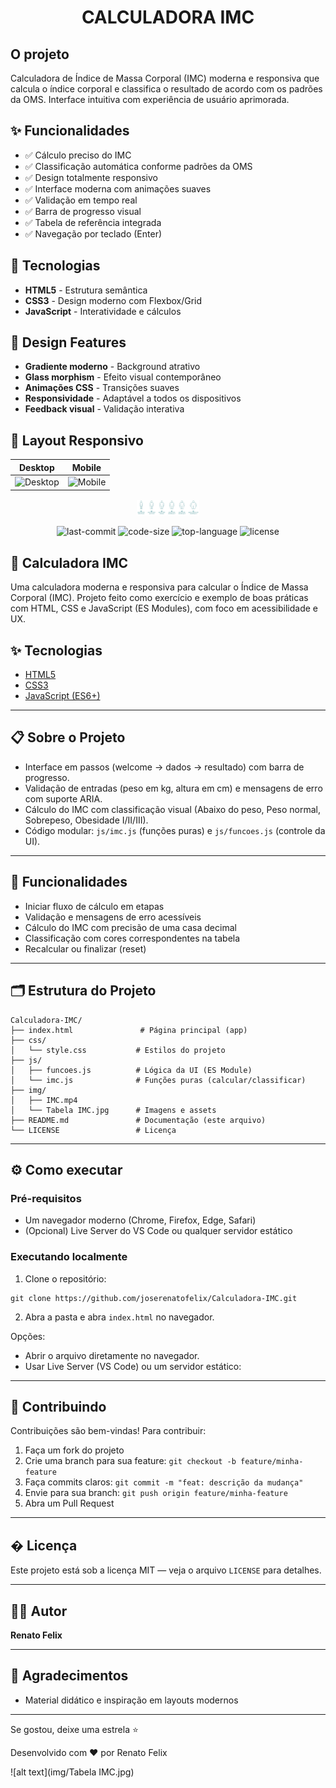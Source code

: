 # <h1 align="center"> CALCULADORA IMC </h1>

## <b>O projeto</b> </br>
Calculadora de Índice de Massa Corporal (IMC) moderna e responsiva que calcula o índice corporal e classifica o resultado de acordo com os padrões da OMS. Interface intuitiva com experiência de usuário aprimorada.

## ✨ Funcionalidades

- ✅ Cálculo preciso do IMC
- ✅ Classificação automática conforme padrões da OMS
- ✅ Design totalmente responsivo
- ✅ Interface moderna com animações suaves
- ✅ Validação em tempo real
- ✅ Barra de progresso visual
- ✅ Tabela de referência integrada
- ✅ Navegação por teclado (Enter)

## 🚀 Tecnologias

- **HTML5** - Estrutura semântica
- **CSS3** - Design moderno com Flexbox/Grid
- **JavaScript** - Interatividade e cálculos

## 🎨 Design Features

- **Gradiente moderno** - Background atrativo
- **Glass morphism** - Efeito visual contemporâneo
- **Animações CSS** - Transições suaves
- **Responsividade** - Adaptável a todos os dispositivos
- **Feedback visual** - Validação interativa

## 📱 Layout Responsivo

| Desktop | Mobile |
|---------|--------|
| ![Desktop](https://via.placeholder.com/400x250/7F7FD5/FFFFFF?text=Desktop+View) | ![Mobile](https://via.placeholder.com/200x350/86A8E7/FFFFFF?text=Mobile+View) |

<p align="center">
   <a href="https://developer.mozilla.org/docs/Web/HTML" target="_blank" rel="noopener">
      <img src="img/Tabela IMC.jpg" width="100" alt="Logo do projeto" />
   </a>
</p>

<p align="center">
   <a><img src="https://img.shields.io/github/last-commit/joserenatofelix/Calculadora-IMC?style=for-the-badge&logo=github" alt="last-commit"/></a>
   <a><img src="https://img.shields.io/github/languages/code-size/joserenatofelix/Calculadora-IMC?style=for-the-badge&logo=github" alt="code-size"/></a>
   <a><img src="https://img.shields.io/github/languages/top/joserenatofelix/Calculadora-IMC?style=for-the-badge&logo=javascript" alt="top-language"/></a>
   <a><img src="https://img.shields.io/github/license/joserenatofelix/Calculadora-IMC?style=for-the-badge&logo=mit" alt="license"/></a>
</p>

## 🧮 Calculadora IMC

Uma calculadora moderna e responsiva para calcular o Índice de Massa Corporal (IMC). Projeto feito como exercício e exemplo de boas práticas com HTML, CSS e JavaScript (ES Modules), com foco em acessibilidade e UX.

## ✨ Tecnologias

- [HTML5](https://developer.mozilla.org/pt-BR/docs/Web/HTML)
- [CSS3](https://developer.mozilla.org/pt-BR/docs/Web/CSS)
- [JavaScript (ES6+)](https://developer.mozilla.org/pt-BR/docs/Web/JavaScript)

---

## 📋 Sobre o Projeto

- Interface em passos (welcome → dados → resultado) com barra de progresso.
- Validação de entradas (peso em kg, altura em cm) e mensagens de erro com suporte ARIA.
- Cálculo do IMC com classificação visual (Abaixo do peso, Peso normal, Sobrepeso, Obesidade I/II/III).
- Código modular: `js/imc.js` (funções puras) e `js/funcoes.js` (controle da UI).

---

## 📝 Funcionalidades

- Iniciar fluxo de cálculo em etapas
- Validação e mensagens de erro acessíveis
- Cálculo do IMC com precisão de uma casa decimal
- Classificação com cores correspondentes na tabela
- Recalcular ou finalizar (reset)

---

## 🗂️ Estrutura do Projeto

```
Calculadora-IMC/
├── index.html               # Página principal (app)
├── css/
│   └── style.css           # Estilos do projeto
├── js/
│   ├── funcoes.js          # Lógica da UI (ES Module)
│   └── imc.js              # Funções puras (calcular/classificar)
├── img/
│   ├── IMC.mp4
│   └── Tabela IMC.jpg      # Imagens e assets
├── README.md               # Documentação (este arquivo)
└── LICENSE                 # Licença
```

---

## ⚙️ Como executar

### Pré-requisitos

- Um navegador moderno (Chrome, Firefox, Edge, Safari)
- (Opcional) Live Server do VS Code ou qualquer servidor estático

### Executando localmente

1. Clone o repositório:

```
git clone https://github.com/joserenatofelix/Calculadora-IMC.git
```

2. Abra a pasta e abra `index.html` no navegador.

Opções:
- Abrir o arquivo diretamente no navegador.
- Usar Live Server (VS Code) ou um servidor estático:
---

## 🤝 Contribuindo

Contribuições são bem-vindas! Para contribuir:

1. Faça um fork do projeto
2. Crie uma branch para sua feature: `git checkout -b feature/minha-feature`
3. Faça commits claros: `git commit -m "feat: descrição da mudança"`
4. Envie para sua branch: `git push origin feature/minha-feature`
5. Abra um Pull Request

---

## � Licença

Este projeto está sob a licença MIT — veja o arquivo `LICENSE` para detalhes.

---

## 👨‍💻 Autor

**Renato Felix**

---

## 🎉 Agradecimentos

- Material didático e inspiração em layouts modernos

---

Se gostou, deixe uma estrela ⭐

Desenvolvido com ❤️ por Renato Felix

![alt text](img/Tabela IMC.jpg)

